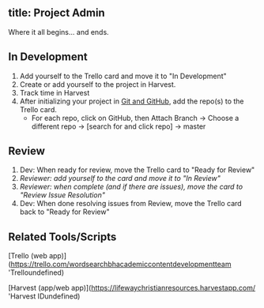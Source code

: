 title: Project Admin
---

Where it all begins... and ends.

## In Development

1. Add yourself to the Trello card and move it to "In Development"
2. Create or add yourself to the project in Harvest.
3. Track time in Harvest
4. After initializing your project in [Git and GitHub](git.html), add the repo(s) to the Trello card.
   * For each repo, click on GitHub, then
     Attach Branch → Choose a different repo → \[search for and click repo\] → master

## Review

1. Dev: When ready for review, move the Trello card to "Ready for Review"
2. *Reviewer: add yourself to the card and move it to "In Review"*
3. *Reviewer: when complete (and if there are issues), move the card to "Review Issue Resolution"*
4. Dev: When done resolving issues from Review, move the Trello card back to "Ready for Review"

## Related Tools/Scripts

[Trello (web app)](https://trello.com/wordsearchbhacademiccontentdevelopmentteam 'Trelloundefined)

[Harvest (app/web app)](https://lifewaychristianresources.harvestapp.com/ 'Harvest IDundefined)